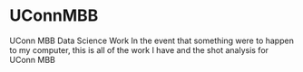 # UConnMBB
UConn MBB Data Science Work
In the event that something were to happen to my computer, this is all of the work I have and the shot analysis for UConn MBB
